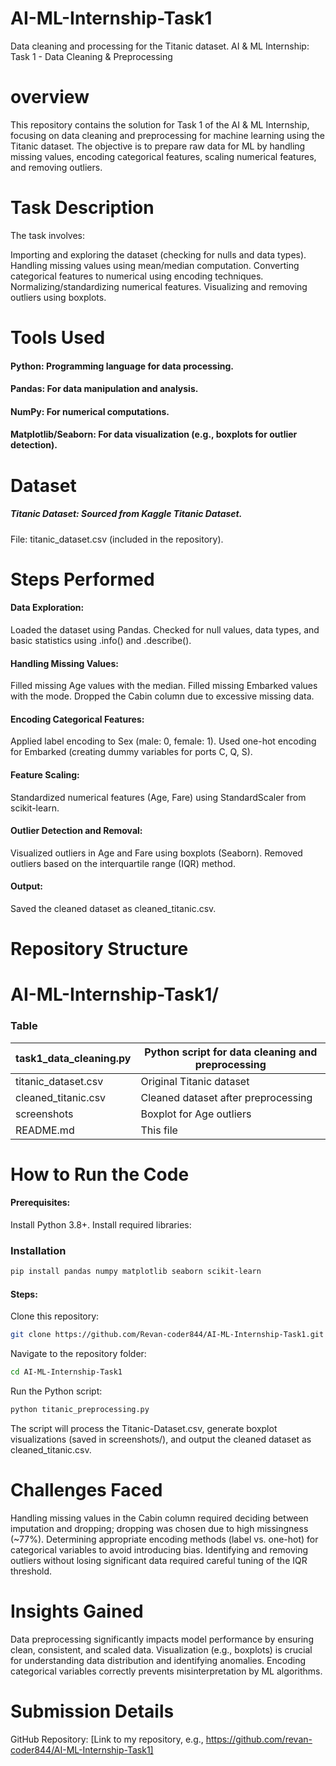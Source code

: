 # AI-ML-Internship-Task1
Data cleaning and processing for the Titanic dataset.
AI & ML Internship: Task 1 - Data Cleaning & Preprocessing

# overview
This repository contains the solution for Task 1 of the AI & ML Internship, focusing on data cleaning and preprocessing for machine learning using the Titanic dataset. The objective is to prepare raw data for ML by handling missing values, encoding categorical features, scaling numerical features, and removing outliers.
# Task Description
The task involves:

Importing and exploring the dataset (checking for nulls and data types).
Handling missing values using mean/median computation.
Converting categorical features to numerical using encoding techniques.
Normalizing/standardizing numerical features.
Visualizing and removing outliers using boxplots.

# Tools Used

#### Python: Programming language for data processing.
#### Pandas: For data manipulation and analysis.
#### NumPy: For numerical computations.
#### Matplotlib/Seaborn: For data visualization (e.g., boxplots for outlier detection).

# Dataset

##### Titanic Dataset: Sourced from Kaggle Titanic Dataset.
File: titanic_dataset.csv (included in the repository).

# Steps Performed

#### Data Exploration:
Loaded the dataset using Pandas.
Checked for null values, data types, and basic statistics using .info() and .describe().


#### Handling Missing Values:
Filled missing Age values with the median.
Filled missing Embarked values with the mode.
Dropped the Cabin column due to excessive missing data.


#### Encoding Categorical Features:
Applied label encoding to Sex (male: 0, female: 1).
Used one-hot encoding for Embarked (creating dummy variables for ports C, Q, S).


#### Feature Scaling:
Standardized numerical features (Age, Fare) using StandardScaler from scikit-learn.


#### Outlier Detection and Removal:
Visualized outliers in Age and Fare using boxplots (Seaborn).
Removed outliers based on the interquartile range (IQR) method.


#### Output:
Saved the cleaned dataset as cleaned_titanic.csv.



# Repository Structure
# AI-ML-Internship-Task1/
### Table
|task1_data_cleaning.py|Python script for data cleaning and preprocessing|
|----------------------|-------------------------------------------------|
|titanic_dataset.csv|Original Titanic dataset|
|cleaned_titanic.csv|Cleaned dataset after preprocessing|
|screenshots|Boxplot for Age outliers|Boxplot for Fare outliers|
README.md|This file|

# How to Run the Code

#### Prerequisites:
Install Python 3.8+.
Install required libraries:
### Installation
```bash
pip install pandas numpy matplotlib seaborn scikit-learn
```



#### Steps:
Clone this repository:
```bash
git clone https://github.com/Revan-coder844/AI-ML-Internship-Task1.git
```

Navigate to the repository folder:
```bash
cd AI-ML-Internship-Task1
```

Run the Python script:
```bash
python titanic_preprocessing.py
```
The script will process the Titanic-Dataset.csv, generate boxplot visualizations (saved in screenshots/), and output the cleaned dataset as cleaned_titanic.csv.


# Challenges Faced

Handling missing values in the Cabin column required deciding between imputation and dropping; dropping was chosen due to high missingness (~77%).
Determining appropriate encoding methods (label vs. one-hot) for categorical variables to avoid introducing bias.
Identifying and removing outliers without losing significant data required careful tuning of the IQR threshold.

# Insights Gained

Data preprocessing significantly impacts model performance by ensuring clean, consistent, and scaled data.
Visualization (e.g., boxplots) is crucial for understanding data distribution and identifying anomalies.
Encoding categorical variables correctly prevents misinterpretation by ML algorithms.

# Submission Details

GitHub Repository: [Link to my repository, e.g., https://github.com/revan-coder844/AI-ML-Internship-Task1]

